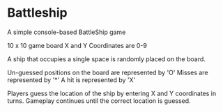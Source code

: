 # Battleship

A simple console-based BattleShip game

10 x 10 game board
X and Y Coordinates are 0-9

A ship that occupies a single space is randomly placed on the board.

Un-guessed positions on the board are represented by 'O'
Misses are represented by '*'
A hit is represented by 'X'

Players guess the location of the ship by entering X and Y coordinates
in turns. Gameplay continues until the correct location is guessed.
